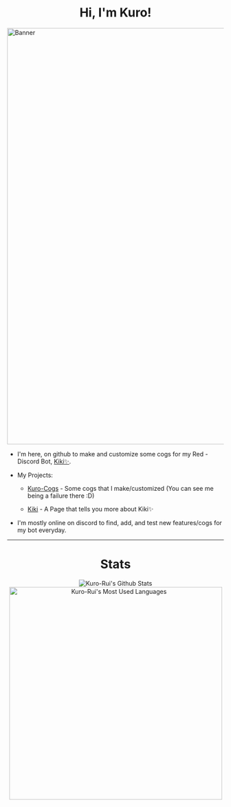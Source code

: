 <h1 align="center">Hi, I'm Kuro!</h1>

<img src="https://cdn.discordapp.com/attachments/908719687397953606/928270305191936080/kuro_banner.png" alt="Banner" width="969">

- I'm here, on github to make and customize some cogs for my Red -  Discord Bot, [Kiki✨](https://discord.com/oauth2/authorize?client_id=886547720985264178&scope=bot+applications.commands&permissions=2251673160).

- My Projects:

  - [Kuro-Cogs](https://github.com/Kuro-Rui/Kuro-Cogs) - Some cogs that I make/customized (You can see me being a failure there :D)
  
  - [Kiki](https://github.com/Kiki-0779/Kiki) - A Page that tells you more about Kiki✨

- I'm mostly online on discord to find, add, and test new features/cogs for my bot everyday.

---

<h1 align="center">Stats</h1>

<p align="center">
  <img src="https://github-readme-stats.vercel.app/api?username=Kuro-Rui&include_all_commits=true&count_private=true&show_icons=true&line_height=20&border_radius=10&hide_border=true&title_color=A8EAFA&icon_color=ADD8E6&text_color=ABCDEF&bg_color=0,000000,3D4669" alt="Kuro-Rui's Github Stats">
  <br>
  <img width=495 src="https://github-readme-stats.vercel.app/api/top-langs/?username=Kuro-Rui&count_private=true&layout=compact&card_width=495&border_radius=10&hide_border=true&line_height=20&title_color=A8EAFA&icon_color=ADD8E6&text_color=ABCDEF&bg_color=0,000000,3D4669" alt="Kuro-Rui's Most Used Languages">
</p>



<!---This is a ✨special✨ repository because it appears on GitHub profile.--->
